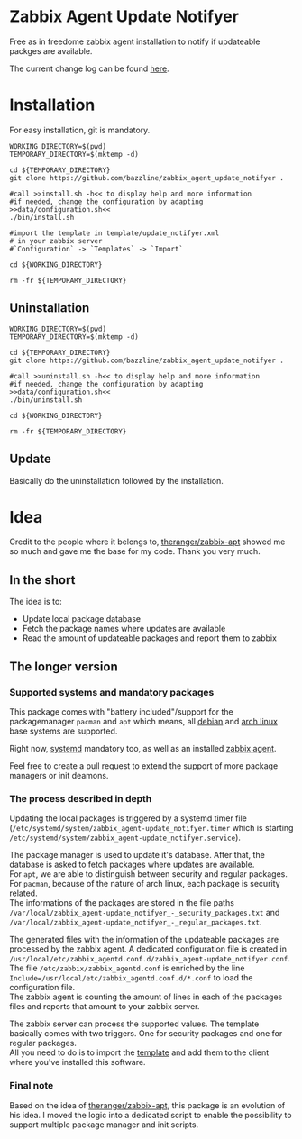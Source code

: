 # Zabbix Agent Update Notifyer

Free as in freedome zabbix agent installation to notify if updateable packges are available.

The current change log can be found [here](CHANGELOG.md).

# Installation

For easy installation, git is mandatory.

```
WORKING_DIRECTORY=$(pwd)
TEMPORARY_DIRECTORY=$(mktemp -d)

cd ${TEMPORARY_DIRECTORY}
git clone https://github.com/bazzline/zabbix_agent_update_notifyer .

#call >>install.sh -h<< to display help and more information
#if needed, change the configuration by adapting >>data/configuration.sh<<
./bin/install.sh

#import the template in template/update_notifyer.xml
# in your zabbix server
#`Configuration` -> `Templates` -> `Import`

cd ${WORKING_DIRECTORY}

rm -fr ${TEMPORARY_DIRECTORY}
```

## Uninstallation

```
WORKING_DIRECTORY=$(pwd)
TEMPORARY_DIRECTORY=$(mktemp -d)

cd ${TEMPORARY_DIRECTORY}
git clone https://github.com/bazzline/zabbix_agent_update_notifyer .

#call >>uninstall.sh -h<< to display help and more information
#if needed, change the configuration by adapting >>data/configuration.sh<<
./bin/uninstall.sh

cd ${WORKING_DIRECTORY}

rm -fr ${TEMPORARY_DIRECTORY}
```

## Update

Basically do the uninstallation followed by the installation.

# Idea

Credit to the people where it belongs to, [theranger/zabbix-apt](https://github.com/theranger/zabbix-apt) showed me so much and gave me the base for my code. Thank you very much.

## In the short

The idea is to:

* Update local package database
* Fetch the package names where updates are available
* Read the amount of updateable packages and report them to zabbix

## The longer version

### Supported systems and mandatory packages

This package comes with "battery included"/support for the packagemanager `pacman` and `apt` which means, all [debian](https://www.debian.org/) and [arch linux](https://archlinux.org/) base systems are supported.

Right now, [systemd](https://systemd.io/) mandatory too, as well as an installed [zabbix agent](https://www.zabbix.com/zabbix_agent).

Feel free to create a pull request to extend the support of more package managers or init deamons.

### The process described in depth

Updating the local packages is triggered by a systemd timer file (`/etc/systemd/system/zabbix_agent-update_notifyer.timer` which is starting `/etc/systemd/system/zabbix_agent-update_notifyer.service`).

The package manager is used to update it's database. After that, the database is asked to fetch packages where updates are available.   
For `apt`, we are able to distinguish between security and regular packages. For `pacman`, because of the nature of arch linux, each package is security related.   
The informations of the packages are stored in the file paths `/var/local/zabbix_agent-update_notifyer_-_security_packages.txt` and `/var/local/zabbix_agent-update_notifyer_-_regular_packages.txt`.

The generated files with the information of the updateable packages are processed by the zabbix agent. A dedicated configuration file is created in `/usr/local/etc/zabbix_agentd.conf.d/zabbix_agent-update_notifyer.conf`. The file `/etc/zabbix/zabbix_agentd.conf` is enriched by the line `Include=/usr/local/etc/zabbix_agentd.conf.d/*.conf` to load the configuration file.   
The zabbix agent is counting the amount of lines in each of the packages files and reports that amount to your zabbix server.

The zabbix server can process the supported values. The template basically comes with two triggers. One for security packages and one for regular packages.   
All you need to do is to import the [template](template/update_notifyer.xml) and add them to the client where you've installed this software.

### Final note

Based on the idea of [theranger/zabbix-apt](https://github.com/theranger/zabbix-apt), this package is an evolution of his idea. I moved the logic into a dedicated script to enable the possibility to support multiple package manager and init scripts.

